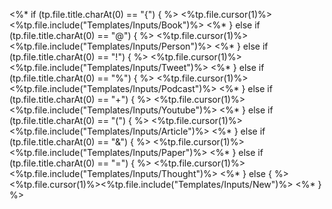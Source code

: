 <%* if (tp.file.title.charAt(0) == "{") { %>
<%tp.file.cursor(1)%><%tp.file.include("Templates/Inputs/Book")%>
<%* } else if (tp.file.title.charAt(0) == "@") { %>
<%tp.file.cursor(1)%><%tp.file.include("Templates/Inputs/Person")%>
<%* } else if (tp.file.title.charAt(0) == "!") { %>
<%tp.file.cursor(1)%><%tp.file.include("Templates/Inputs/Tweet")%>
<%* } else if (tp.file.title.charAt(0) == "%") { %>
<%tp.file.cursor(1)%><%tp.file.include("Templates/Inputs/Podcast")%>
<%* } else if (tp.file.title.charAt(0) == "+") { %>
<%tp.file.cursor(1)%><%tp.file.include("Templates/Inputs/Youtube")%>
<%* } else if (tp.file.title.charAt(0) == "(") { %>
<%tp.file.cursor(1)%><%tp.file.include("Templates/Inputs/Article")%>
<%* } else if (tp.file.title.charAt(0) == "&") { %>
<%tp.file.cursor(1)%><%tp.file.include("Templates/Inputs/Paper")%>
<%* } else if (tp.file.title.charAt(0) == "=") { %>
<%tp.file.cursor(1)%><%tp.file.include("Templates/Inputs/Thought")%>
<%* } else { %>
<%tp.file.cursor(1)%><%tp.file.include("Templates/Inputs/New")%>
<%* } %>